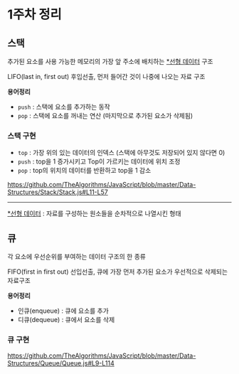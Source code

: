 # 1주차 정리

## 스택

추가된 요소를 사용 가능한 메모리의 가장 앞 주소에 배치하는 <u>*선형 데이터</u> 구조

LIFO(last in, first out) 후입선출, 먼저 들어간 것이 나중에 나오는 자료 구조

**용어정리** 

- `push` : 스택에 요소를 추가하는 동작
- `pop` : 스택에 요소를 꺼내는 연산 (마지막으로 추가된 요소가 삭제됨)

### 스택 구현

- `top` : 가장 위의 있는 데이터의 인덱스 (스택에 아무것도 저장되어 있지 않다면 0)
- `push` : top을 1 증가시키고 Top이 가르키는 데이터에 위치 조정
- `pop` : top의 위치의 데이터를 반환하고 top을 1 감소

https://github.com/TheAlgorithms/JavaScript/blob/master/Data-Structures/Stack/Stack.js#L11-L57

---
<u>*선형 데이터</u> : 자료를 구성하는 원소들을 순차적으로 나열시킨 형태

## 큐

각 요소에 우선순위를 부여하는 데이터 구조의 한 종류

FIFO(first in first out) 선입선출, 큐에 가장 먼저 추가된 요소가 우선적으로 삭제되는 자료구조

**용어정리** 

- 인큐(enqueue) : 큐에 요소를 추가
- 디큐(dequeue) : 큐에서 요소를 삭제

### 큐 구현

https://github.com/TheAlgorithms/JavaScript/blob/master/Data-Structures/Queue/Queue.js#L9-L114